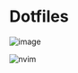# Dotfiles

![image](https://github.com/cristianqsanchez/dotfiles/assets/101495220/9a98f44c-b2ef-410f-b48c-8d396ce39759)

![nvim](https://github.com/cristianqsanchez/dotfiles/assets/101495220/4eca6b3e-5ff6-4a5b-8ce6-91534f19e791)
